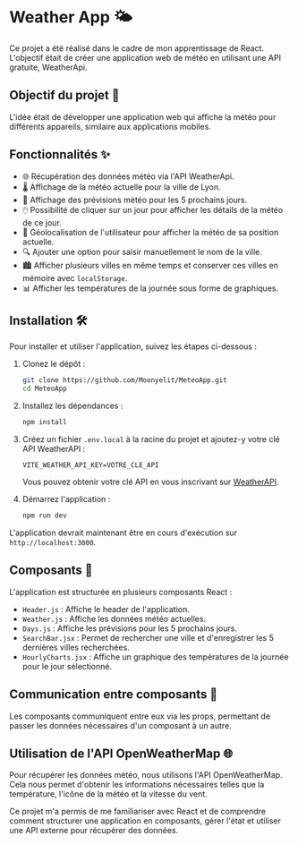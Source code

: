 # Weather App 🌤️

Ce projet a été réalisé dans le cadre de mon apprentissage de React. L'objectif était de créer une application web de météo en utilisant une API gratuite, WeatherApi.

## Objectif du projet 🎯

L'idée était de développer une application web qui affiche la météo pour différents appareils, similaire aux applications mobiles.

## Fonctionnalités ✨

- 🌐 Récupération des données météo via l'API WeatherApi.
- 🌡️ Affichage de la météo actuelle pour la ville de Lyon.
- 📅 Affichage des prévisions météo pour les 5 prochains jours.
- 🖱️ Possibilité de cliquer sur un jour pour afficher les détails de la météo de ce jour.
- 📍 Géolocalisation de l'utilisateur pour afficher la météo de sa position actuelle.
- 🔍 Ajouter une option pour saisir manuellement le nom de la ville.
- 🏙️ Afficher plusieurs villes en même temps et conserver ces villes en mémoire avec `localStorage`.
- 📊 Afficher les températures de la journée sous forme de graphiques.

## Installation 🛠️

Pour installer et utiliser l'application, suivez les étapes ci-dessous :

1. Clonez le dépôt :
   ```bash
   git clone https://github.com/Moonyelit/MeteoApp.git
   cd MeteoApp
   ```

2. Installez les dépendances :
   ```bash
   npm install
   ```

3. Créez un fichier `.env.local` à la racine du projet et ajoutez-y votre clé API WeatherAPI :
   ```properties
   VITE_WEATHER_API_KEY=VOTRE_CLE_API
   ```

   Vous pouvez obtenir votre clé API en vous inscrivant sur [WeatherAPI](https://www.weatherapi.com/).

4. Démarrez l'application :
   ```bash
   npm run dev
   ```

L'application devrait maintenant être en cours d'exécution sur `http://localhost:3000`.

## Composants 🧩

L'application est structurée en plusieurs composants React :

- `Header.js` : Affiche le header de l'application.
- `Weather.js` : Affiche les données météo actuelles.
- `Days.js` : Affiche les prévisions pour les 5 prochains jours.
- `SearchBar.jsx` : Permet de rechercher une ville et d'enregistrer les 5 dernières villes recherchées.
- `HourlyCharts.jsx` : Affiche un graphique des températures de la journée pour le jour sélectionné.

## Communication entre composants 🔄

Les composants communiquent entre eux via les props, permettant de passer les données nécessaires d'un composant à un autre.

## Utilisation de l'API OpenWeatherMap 🌐

Pour récupérer les données météo, nous utilisons l'API OpenWeatherMap. Cela nous permet d'obtenir les informations nécessaires telles que la température, l'icône de la météo et la vitesse du vent.


Ce projet m'a permis de me familiariser avec React et de comprendre comment structurer une application en composants, gérer l'état et utiliser une API externe pour récupérer des données.

